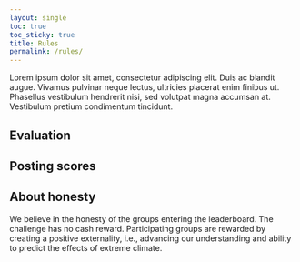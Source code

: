 ```yaml
---
layout: single
toc: true
toc_sticky: true
title: Rules
permalink: /rules/
---
```

Lorem ipsum dolor sit amet, consectetur adipiscing elit. Duis ac blandit augue. Vivamus pulvinar neque lectus, ultricies placerat enim finibus ut. Phasellus vestibulum hendrerit nisi, sed volutpat magna accumsan at. Vestibulum pretium condimentum tincidunt.

## Evaluation

## Posting scores

## About honesty
We believe in the honesty of the groups entering the leaderboard. The challenge has no cash reward. Participating groups are rewarded by creating a positive externality, i.e., advancing our understanding and ability to predict the effects of extreme climate. 

